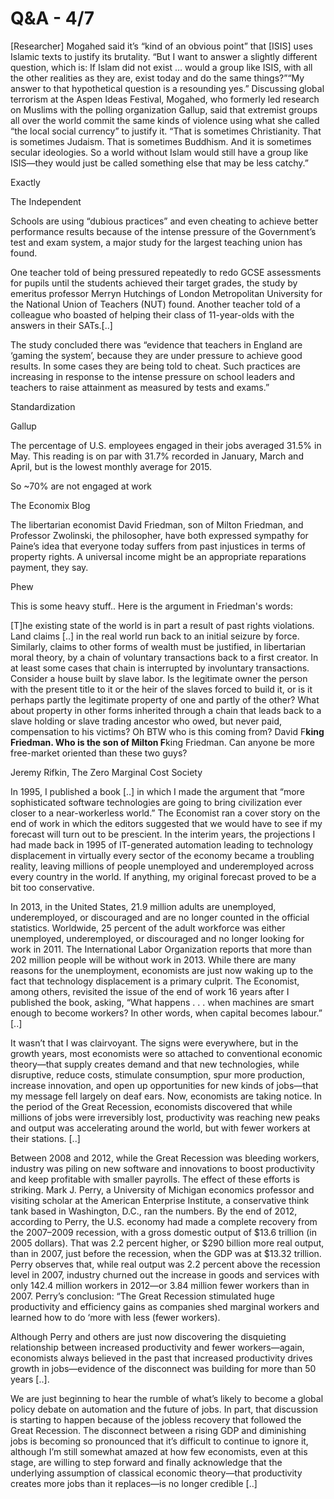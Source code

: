 # Q&A - 4/7

[Researcher] Mogahed said it’s “kind of an obvious point” that [ISIS] uses Islamic texts to justify its brutality. “But I want to answer a slightly different question, which is: If Islam did not exist … would a group like ISIS, with all the other realities as they are, exist today and do the same things?”“My answer to that hypothetical question is a resounding yes.” Discussing global terrorism at the Aspen Ideas Festival, Mogahed, who formerly led research on Muslims with the polling organization Gallup, said that extremist groups all over the world commit the same kinds of violence using what she called “the local social currency” to justify it. “That is sometimes Christianity. That is sometimes Judaism. That is sometimes Buddhism. And it is sometimes secular ideologies. So a world without Islam would still have a group like ISIS—they would just be called something else that may be less catchy.” 

Exactly

The Independent

Schools are using “dubious practices” and even cheating to achieve better performance results because of the intense pressure of the Government’s test and exam system, a major study for the largest teaching union has found.

One teacher told of being pressured repeatedly to redo GCSE assessments for pupils until the students achieved their target grades, the study by emeritus professor Merryn Hutchings of London Metropolitan University for the National Union of Teachers (NUT) found. Another teacher told of a colleague who boasted of helping their class of 11-year-olds with the answers in their SATs.[..]

The study concluded there was “evidence that teachers in England are ‘gaming the system’, because they are under pressure to achieve good results. In some cases they are being told to cheat. Such practices are increasing in response to the intense pressure on school leaders and teachers to raise attainment as measured by tests and exams.”

Standardization

Gallup 

The percentage of U.S. employees engaged in their jobs averaged 31.5% in May. This reading is on par with 31.7% recorded in January, March and April, but is the lowest monthly average for 2015.

So ~70% are not engaged at work

The Economix Blog

The libertarian economist David Friedman, son of Milton Friedman, and Professor Zwolinski, the philosopher, have both expressed sympathy for Paine’s idea that everyone today suffers from past injustices in terms of property rights. A universal income might be an appropriate reparations payment, they say.

Phew

This is some heavy stuff.. Here is the argument in Friedman's words:

[T]he existing state of the world is in part a result of past rights violations. Land claims [..] in the real world run back to an initial seizure by force. Similarly, claims to other forms of wealth must be justified, in libertarian moral theory, by a chain of voluntary transactions back to a first creator. In at least some cases that chain is interrupted by involuntary transactions. Consider a house built by slave labor. Is the legitimate owner the person with the present title to it or the heir of the slaves forced to build it, or is it perhaps partly the legitimate property of one and partly of the other? What about property in other forms inherited through a chain that leads back to a slave holding or slave trading ancestor who owed, but never paid, compensation to his victims?
Oh BTW who is this  coming from? David F**king Friedman. Who is the son of Milton F**king Friedman. Can anyone be more free-market oriented than these two guys?

Jeremy Rifkin, The Zero Marginal Cost Society

In 1995, I published a book [..] in which I made the argument that “more sophisticated software technologies are going to bring civilization ever closer to a near-workerless world.” The Economist ran a cover story on the end of work in which the editors suggested that we would have to see if my forecast will turn out to be prescient. In the interim years, the projections I had made back in 1995 of IT-generated automation leading to technology displacement in virtually every sector of the economy became a troubling reality, leaving millions of people unemployed and underemployed across every country in the world. If anything, my original forecast proved to be a bit too conservative.

In 2013, in the United States, 21.9 million adults are unemployed, underemployed, or discouraged and are no longer counted in the official statistics. Worldwide, 25 percent of the adult workforce was either unemployed, underemployed, or discouraged and no longer looking for work in 2011. The International Labor Organization reports that more than 202 million people will be without work in 2013. While there are many reasons for the unemployment, economists are just now waking up to the fact that technology displacement is a primary culprit. The Economist, among others, revisited the issue of the end of work 16 years after I published the book, asking, “What happens . . . when machines are smart enough to become workers? In other words, when capital becomes labour.” [..]

It wasn’t that I was clairvoyant. The signs were everywhere, but in the growth years, most economists were so attached to conventional economic theory—that supply creates demand and that new technologies, while disruptive, reduce costs, stimulate consumption, spur more production, increase innovation, and open up opportunities for new kinds of jobs—that my message fell largely on deaf ears. Now, economists are taking notice. In the period of the Great Recession, economists discovered that while millions of jobs were irreversibly lost, productivity was reaching new peaks and output was accelerating around the world, but with fewer workers at their stations. [..]

Between 2008 and 2012, while the Great Recession was bleeding workers, industry was piling on new software and innovations to boost productivity and keep profitable with smaller payrolls. The effect of these efforts is striking. Mark J. Perry, a University of Michigan economics professor and visiting scholar at the American Enterprise Institute, a conservative think tank based in Washington, D.C., ran the numbers. By the end of 2012, according to Perry, the U.S. economy had made a complete recovery from the 2007–2009 recession, with a gross domestic output of $13.6 trillion (in 2005 dollars). That was 2.2 percent higher, or $290 billion more real output, than in 2007, just before the recession, when the GDP was at $13.32 trillion. Perry observes that, while real output was 2.2 percent above the recession level in 2007, industry churned out the increase in goods and services with only 142.4 million workers in 2012—or 3.84 million fewer workers than in 2007. Perry’s conclusion: “The Great Recession stimulated huge productivity and efficiency gains as companies shed marginal workers and learned how to do ‘more with less (fewer workers).

Although Perry and others are just now discovering the disquieting relationship between increased productivity and fewer workers—again, economists always believed in the past that increased productivity drives growth in jobs—evidence of the disconnect was building for more than 50 years [..].

We are just beginning to hear the rumble of what’s likely to become a global policy debate on automation and the future of jobs. In part, that discussion is starting to happen because of the jobless recovery that followed the Great Recession. The disconnect between a rising GDP and diminishing jobs is becoming so pronounced that it’s difficult to continue to ignore it, although I’m still somewhat amazed at how few economists, even at this stage, are willing to step forward and finally acknowledge that the underlying assumption of classical economic theory—that productivity creates more jobs than it replaces—is no longer credible [..]











